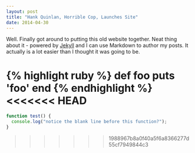 ```yaml
---
layout: post
title: "Hank Quinlan, Horrible Cop, Launches Site"
date: 2014-04-30
---
```


Well. Finally got around to putting this old website together. Neat thing about it - powered by [Jekyll](http://jekyllrb.com) and I can use Markdown to author my posts. It actually is a lot easier than I thought it was going to be.

{% highlight ruby %}
def foo
  puts 'foo'
end
{% endhighlight %}
<<<<<<< HEAD
=======

```javascript
function test() {
  console.log("notice the blank line before this function?");
}
```
>>>>>>> 1988967b8a0f40a5f6a8366277d55cf7949844c3
